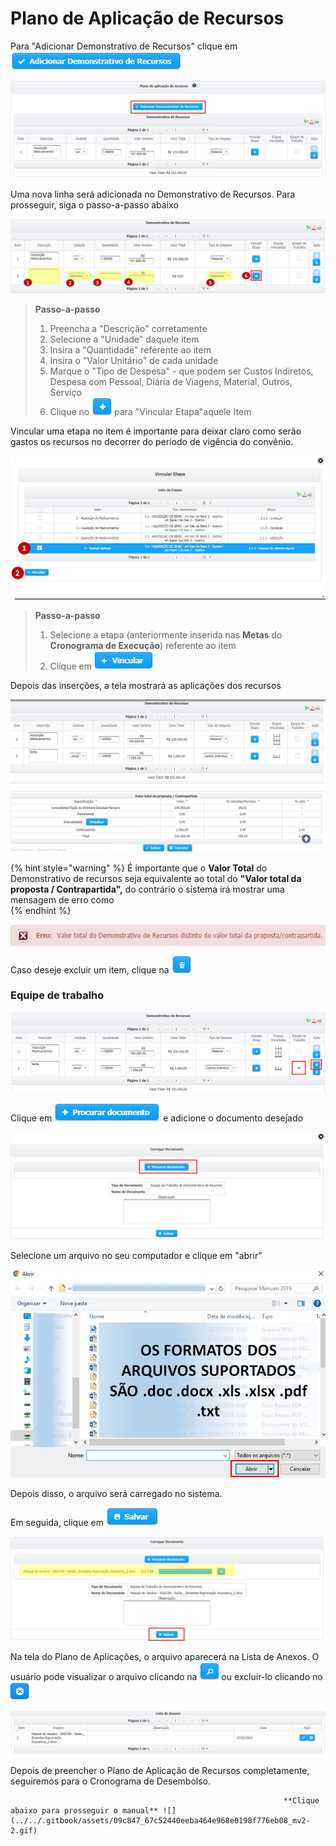 # Plano de Aplicação de Recursos

Para "Adicionar Demonstrativo de Recursos" clique em ![](../../.gitbook/assets/image%20%28141%29.png) 

![](../../.gitbook/assets/image%20%28166%29.png)

Uma nova linha será adicionada no Demonstrativo de Recursos. Para prosseguir, siga o passo-a-passo abaixo

![](../../.gitbook/assets/image%20%2843%29.png)

> **Passo-a-passo**
>
> 1. Preencha a "Descrição" corretamente
> 2. Selecione a "Unidade" daquele item
> 3. Insira a "Quantidade" referente ao item
> 4. Insira o "Valor Unitário" de cada unidade
> 5. Marque o "Tipo de Despesa" - que podem ser Custos Indiretos, Despesa com Pessoal, Diária de Viagens, Material, Outros, Serviço
> 6. Clique no ![](../../.gitbook/assets/image%20%2860%29.png) para "Vincular Etapa"aquele Item

Vincular uma etapa no item é importante para deixar claro como serão gastos os recursos no decorrer do período de vigência do convênio.

![](../../.gitbook/assets/image%20%28133%29.png)

> **Passo-a-passo**
>
> 1. Selecione a etapa \(anteriormente inserida nas **Metas** do **Cronograma de Execução**\) referente ao item
> 2. Clique em ![](../../.gitbook/assets/image%20%2844%29.png)

Depois das inserções, a tela mostrará as aplicações dos recursos

![](../../.gitbook/assets/image%20%2863%29.png)

{% hint style="warning" %}
É importante que o **Valor Total** do Demonstrativo de recursos seja equivalente ao total do **"Valor total da proposta / Contrapartida",** do contrário o sistema irá mostrar uma mensagem de erro como   
{% endhint %}

![](../../.gitbook/assets/image%20%28128%29.png)

Caso deseje excluir um item, clique na ![](../../.gitbook/assets/image%20%28181%29.png) 

### Equipe de trabalho

![](../../.gitbook/assets/image%20%2852%29.png)

Clique em ![](../../.gitbook/assets/image%20%28113%29.png) e adicione o documento desejado

![](../../.gitbook/assets/image%20%28143%29.png)

Selecione um arquivo no seu computador e clique em "abrir"

![](../../.gitbook/assets/image%20%2829%29.png)

Depois disso, o arquivo será carregado no sistema.

Em seguida, clique em ![](../../.gitbook/assets/icone_salvar.jpg) 

![](../../.gitbook/assets/image%20%2858%29.png)

Na tela do Plano de Aplicações, o arquivo aparecerá na Lista de Anexos. O usuário pode visualizar o arquivo clicando na ![](../../.gitbook/assets/image%20%2893%29.png) ou excluir-lo clicando no ![](../../.gitbook/assets/image%20%28200%29.png) 

![](../../.gitbook/assets/image%20%28149%29.png)

Depois de preencher o Plano de Aplicação de Recursos completamente, seguiremos para o Cronograma de Desembolso. 

                                                                 **Clique abaixo para prosseguir o manual** ![](../../.gitbook/assets/09c847_67c52440eeba464e968e0198f776eb08_mv2-2.gif) 

